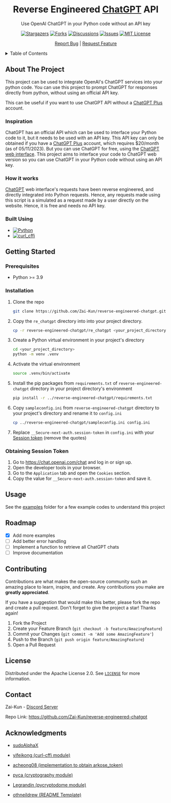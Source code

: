 
<div align="center">
  <a href="https://github.com/Zai-Kun/reverse-engineered-chatgpt">  </a>

<h1 align="center">Reverse Engineered <a href="https://openai.com/blog/chatgpt">ChatGPT</a> API</h1>

  <p align="center">
    Use OpenAI ChatGPT in your Python code without an API key

[![Stargazers][stars-badge]][stars-url]
[![Forks][forks-badge]][forks-url]
[![Discussions][discussions-badge]][discussions-url]
[![Issues][issues-badge]][issues-url]
[![MIT License][license-badge]][license-url]

  </p>
    <p align="center">
    <a href="https://github.com/Zai-Kun/reverse-engineered-chatgpt"></a>
    <a href="https://github.com/Zai-Kun/reverse-engineered-chatgpt/issues">Report Bug</a>
    |
    <a href="https://github.com/Zai-Kun/reverse-engineered-chatgpt/discussions">Request Feature</a>
  </p>
</div>

<!-- TABLE OF CONTENTS -->
<details>
  <summary>Table of Contents</summary>
  <ol>
    <li>
      <a href="#about-the-project">About The Project</a>
      <ul>
        <li><a href="#inspiration">Inspiration</a></li>
        <li><a href="#how-it-works">How it works</a></li>
        <li><a href="#built-using">Built using</a></li>
      </ul>
    </li>
    <li>
      <a href="#getting-started">Getting Started</a>
      <ul>
        <li><a href="#prerequisites">Prerequisites</a></li>
        <li><a href="#installation">Installation</a></li>
        <li><a href="#obtaining-session-token">Obtaining Session Token</a></li>
      </ul>
    </li>
    <li><a href="#usage">Usage</a>
        <ul>
        <li><a href="#example-usage">Example Usage</a></li>
        </ul>
    </li>
    <li><a href="#roadmap">Roadmap</a></li>
    <li><a href="#contributing">Contributing</a></li>
    <li><a href="#license">License</a></li>
    <li><a href="#contact">Contact</a></li>
    <li><a href="#acknowledgments">Acknowledgments</a></li>
  </ol>
</details>

## About The Project

This project can be used to integrate OpenAI's ChatGPT services into your python code. You can use this project to prompt ChatGPT for responses directly from python, without using an official API key.

This can be useful if you want to use ChatGPT API without a [ChatGPT Plus](https://openai.com/blog/chatgpt-plus) account.

### Inspiration

ChatGPT has an official API which can be used to interface your Python code to it, but it needs to be used with an API key. This API key can only be obtained if you have a [ChatGPT Plus](https://openai.com/blog/chatgpt-plus) account, which requires $20/month (as of 05/11/2023). But you can use ChatGPT for free, using the [ChatGPT web interface](https://chat.openai.com/). This project aims to interface your code to ChatGPT web version so you can use ChatGPT in your Python code without using an API key.

### How it works

[ChatGPT](https://chat.openai.com/) web interface's requests have been reverse engineered, and directly integrated into Python requests. Hence, any requests made using this script is a simulated as a request made by a user directly on the website. Hence, it is free and needs no API key.

### Built Using

* [![Python][python-badge]][python-url]
* [![curl_cffi][curl-cffi-badge]][curl-cffi-url]

## Getting Started

### Prerequisites

* Python >= 3.9

### Installation

1. Clone the repo

   ```sh
   git clone https://github.com/Zai-Kun/reverse-engineered-chatgpt.git
   ```

2. Copy the `re_chatgpt` directory into into your project directory.

   ```sh
   cp -r reverse-engineered-chatgpt/re_chatgpt <your_project_directory>
   ```

3. Create a Python virtual environment in your project's directory

    ```sh
    cd <your_project_directory>
    python -m venv .venv
    ```

4. Activate the virtual environment

    ```sh
    source .venv/bin/activate
    ```

5. Install the pip packages from `requirements.txt` of `reverse-engineered-chatgpt` directory in your project directory's environment

    ```sh
    pip install -r ../reverse-engineered-chatgpt/requirements.txt
    ```

6. Copy `sampleconfig.ini` from `reverse-engineered-chatgpt` directory to your project's directory and rename it to `config.ini`

    ```sh
    cp ../reverse-engineered-chatgpt/sampleconfig.ini config.ini
    ```

7. Replace `__Secure-next-auth.session-token` in `config.ini` with your [Session token](#obtaining-session-token) (remove the quotes)

### Obtaining Session Token

1. Go to <https://chat.openai.com/chat> and log in or sign up.
2. Open the developer tools in your browser.
3. Go to the `Application` tab and open the `Cookies` section.
4. Copy the value for `__Secure-next-auth.session-token` and save it.

## Usage

See the [examples](https://github.com/Zai-Kun/reverse-engineered-chatgpt/blob/main/examples) folder for a few example codes to understand this project

## Roadmap

* [x] Add more examples
* [ ] Add better error handling
* [ ] Implement a function to retrieve all ChatGPT chats
* [ ] Improve documentation

## Contributing

Contributions are what makes the open-source community such an amazing place to learn, inspire, and create. Any contributions you make are **greatly appreciated**.

If you have a suggestion that would make this better, please fork the repo and create a pull request.
Don't forget to give the project a star! Thanks again!

1. Fork the Project
2. Create your Feature Branch (`git checkout -b feature/AmazingFeature`)
3. Commit your Changes (`git commit -m 'Add some AmazingFeature'`)
4. Push to the Branch (`git push origin feature/AmazingFeature`)
5. Open a Pull Request

## License

Distributed under the Apache License 2.0. See [`LICENSE`](https://github.com/Zai-Kun/reverse-engineered-chatgpt/blob/main/LICENSE
) for more information.

## Contact

Zai-Kun - [Discord Server](https://discord.gg/ymcqxudVJG)

Repo Link: <https://github.com/Zai-Kun/reverse-engineered-chatgpt>

## Acknowledgments

* [sudoAlphaX](https://github.com/sudoAlphaX)

* [yifeikong (curl-cffi module)](https://github.com/yifeikong/curl_cffi)

* [acheong08 (implementation to obtain arkose_token)](https://github.com/acheong08/funcaptcha)

* [pyca (cryptography module)](https://github.com/pyca/cryptography/)

* [Legrandin (pycryptodome module)](https://github.com/Legrandin/pycryptodome/)

* [othneildrew (README Template)](https://github.com/othneildrew)

<!-- MARKDOWN LINKS & IMAGES -->
[forks-badge]: https://img.shields.io/github/forks/Zai-Kun/reverse-engineered-chatgpt
[forks-url]: https://github.com/Zai-Kun/reverse-engineered-chatgpt/network/members
[stars-badge]: https://img.shields.io/github/stars/Zai-Kun/reverse-engineered-chatgpt
[stars-url]: https://github.com/Zai-Kun/reverse-engineered-chatgpt/stargazers
[issues-badge]: https://img.shields.io/github/issues/Zai-Kun/reverse-engineered-chatgpt
[issues-url]: https://github.com/Zai-Kun/reverse-engineered-chatgpt/issues
[discussions-badge]: https://img.shields.io/github/discussions/Zai-Kun/reverse-engineered-chatgpt
[discussions-url]: https://github.com/Zai-Kun/reverse-engineered-chatgpt/discussions
[python-badge]: https://img.shields.io/badge/Python-blue?logo=python&logoColor=yellow
[python-url]: https://www.python.org/
[curl-cffi-url]: https://github.com/aio-libs/curl-cffi
[curl-cffi-badge]: https://img.shields.io/badge/curl__cffi-green
[license-badge]: https://img.shields.io/github/license/Zai-Kun/reverse-engineered-chatgpt
[license-url]: https://github.com/Zai-Kun/reverse-engineered-chatgpt/blob/main/LICENSE
